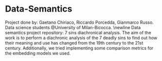 # Data-Semantics
Project done by: Gaetano Chiriaco, Riccardo Porcedda, Gianmarco Russo. Data science students @University of Milan-Bicocca. \newline
Data semantics project repository: 7 sins diachronical analysis.
The aim of the work is to perform a diachronic analysis of the 7 deadly sins to find out how their meaning and use has changed from the 19th century to the 21st century.
Additionally, we tried implementing some comparison metrics for the embedding models we used.
